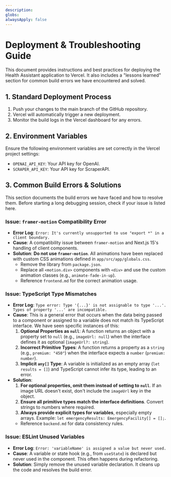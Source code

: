 ```yaml
---
description:
globs:
alwaysApply: false
---
```

# Deployment & Troubleshooting Guide

This document provides instructions and best practices for deploying the Health Assistant application to Vercel. It also includes a "lessons learned" section for common build errors we have encountered and solved.

## 1. Standard Deployment Process

1.  Push your changes to the main branch of the GitHub repository.
2.  Vercel will automatically trigger a new deployment.
3.  Monitor the build logs in the Vercel dashboard for any errors.

## 2. Environment Variables

Ensure the following environment variables are set correctly in the Vercel project settings:

-   `OPENAI_API_KEY`: Your API key for OpenAI.
-   `SCRAPER_API_KEY`: Your API key for ScraperAPI.

## 3. Common Build Errors & Solutions

This section documents the build errors we have faced and how to resolve them. Before starting a long debugging session, check if your issue is listed here.

### Issue: `framer-motion` Compatibility Error

-   **Error Log**: `Error: It's currently unsupported to use "export *" in a client boundary.`
-   **Cause**: A compatibility issue between `framer-motion` and Next.js 15's handling of client components.
-   **Solution**: **Do not use `framer-motion`**. All animations have been replaced with custom CSS animations defined in `app/src/app/globals.css`.
    -   Remove the library from `package.json`.
    -   Replace all `<motion.div>` components with `<div>` and use the custom animation classes (e.g., `animate-fade-in-up`).
    -   Reference `frontend.md` for the correct animation usage.

### Issue: TypeScript Type Mismatches

-   **Error Log**: `Type error: Type '{...}' is not assignable to type '...'. Types of property '...' are incompatible.`
-   **Cause**: This is a general error that occurs when the data being passed to a component or assigned to a variable does not match its TypeScript interface. We have seen specific instances of this:
    1.  **Optional Properties as `null`**: A function returns an object with a property set to `null` (e.g., `imageUrl: null`) when the interface defines it as optional (`imageUrl?: string`).
    2.  **Incorrect Primitive Types**: A function returns a property as a `string` (e.g., `premium: "450"`) when the interface expects a `number` (`premium: number`).
    3.  **Implicit `any[]` Type**: A variable is initialized as an empty array (`let results = []`) and TypeScript cannot infer its type, leading to an error.
-   **Solution**:
    1.  **For optional properties, omit them instead of setting to `null`**. If an image URL doesn't exist, don't include the `imageUrl` key in the object.
    2.  **Ensure all primitive types match the interface definitions**. Convert strings to numbers where required.
    3.  **Always provide explicit types for variables**, especially empty arrays. Example: `let emergencyResults: EmergencyFacility[] = [];`.
    -   Reference `backend.md` for data consistency rules.

### Issue: ESLint Unused Variables

-   **Error Log**: `Error: 'variableName' is assigned a value but never used.`
-   **Cause**: A variable or state hook (e.g., from `useState`) is declared but never used in the component. This often happens during refactoring.
-   **Solution**: Simply remove the unused variable declaration. It cleans up the code and resolves the build error.
